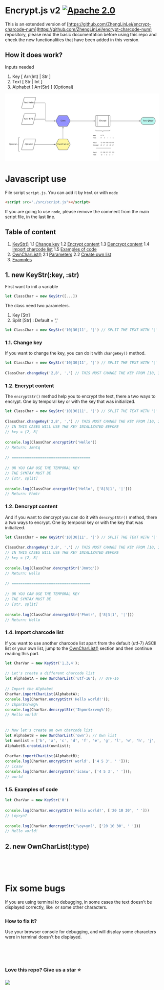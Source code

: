 # Encrypt.js v2 [![Apache 2.0](https://img.shields.io/badge/License-Apache%202.0-blue.svg)](https://opensource.org/licenses/Apache-2.0)


This is an extended version of [https://github.com/ZhengLinLei/encrypt-charcode-num](https://github.com/ZhengLinLei/encrypt-charcode-num) repository, please read the basic documentation before using this repo and check the new functionalities that have been added in this version.

## How it does work?

Inputs needed
1. Key [ Arr(Int) | Str ]
2. Text [ Str | Int ]
3. Alphabet [ Arr(Str) ] (Optional)


![IMAGE](./doc/info.png)


# Javascript use

File script `script.js`. You can add it by `html` or with `node`
```html
<script src="./src/script.js"></script>
```

If you are going to use `node`, please remove the comment from the main script file, in the last line.

## Table of content

1. [KeyStr()](#keystr)
    1.1 [Change key](#change-key)
    1.2 [Encrypt content](#encrypt)
    1.3 [Dencrypt content](#dencrypt)
    1.4 [Import charcode list](#importlist)
    1.5 [Examples of code](#example)
2. [OwnCharList()](#ownchar)
    2.1 [Parameters](#param)
    2.2 [Create own list](#ownlist)
3. [Examples](#code)

## 1. <a name="keystr"></a> new KeyStr(:key, :str)

First want to init a variable
```javascript
let ClassChar = new KeyStr([...])
```

The class need two parameters.
1. Key [Str]
2. Split [Str] : Default = ','
```javascript
let ClassChar = new KeyStr('10|30|11', '|') // SPLIT THE TEXT WITH '|'
```

### 1.1. <a name="change-key"></a> Change key

If you want to change the key, you can do it with `changeKey()` method.
```javascript
let ClassChar = new KeyStr('10|30|11', '|') // SPLIT THE TEXT WITH '|'

ClassChar.changeKey('2,8', ',') // THIS MUST CHANGE THE KEY FROM [10, 30, 11] TO [2, 8]
```

### 1.2. <a name="encrypt"></a> Encrypt content

The `encryptStr()` method help you to encrypt the text, there a two ways to encrypt. One by temporal key or with the key that was initialized.
```javascript
let ClassChar = new KeyStr('10|30|11', '|') // SPLIT THE TEXT WITH '|'

ClassChar.changeKey('2,8', ',') // THIS MUST CHANGE THE KEY FROM [10, 30, 11] TO [2, 8]
// IN THIS CASES WILL USE THE KEY INIALIZATED BEFORE
// key = [2, 8]

console.log(ClassChar.encryptStr('Hello'))
// Return: Jmntq

// ====================================

// OR YOU CAN USE THE TEMPORAL KEY
// THE SYNTAX MUST BE
// [str, split]

console.log(ClassChar.encryptStr('Hello', ['8|3|1', '|']))
// Return: Phmtr

```

### 1.2. <a name="dencrypt"></a> Dencrypt content

And if you want to dencrypt you can do it with `dencryptStr()` method, there a two ways to encrypt. One by temporal key or with the key that was initialized.
```javascript
let ClassChar = new KeyStr('10|30|11', '|') // SPLIT THE TEXT WITH '|'

ClassChar.changeKey('2,8', ',') // THIS MUST CHANGE THE KEY FROM [10, 30, 11] TO [2, 8]
// IN THIS CASES WILL USE THE KEY INIALIZATED BEFORE
// key = [2, 8]

console.log(ClassChar.dencryptStr('Jmntq'))
// Return: Hello

// ====================================

// OR YOU CAN USE THE TEMPORAL KEY
// THE SYNTAX MUST BE
// [str, split]

console.log(ClassChar.dencryptStr('Phmtr', ['8|3|1', '|']))
// Return: Hello

```

### 1.4. <a name="importlist"></a> Import charcode list

If you want to use another charcode list apart from the default (utf-7) ASCII list or your own list, jump to the [OwnCharList()](#ownchar) section and then continue reading this part.

```javascript
let CharVar = new KeyStr('1,3,4');

// Let's create a different charcode list
let AlphabetA = new OwnCharList('utf-16'); // UTF-16

// Import the Alphabet
CharVar.importCharList(AlphabetA);
console.log(CharVar.encryptStr('Hello world!'));
// Ihpmr$xrvmg%
console.log(CharVar.dencryptStr('Ihpmr$xrvmg%'));
// Hello world!


// Now let's create an own charcode list
let AlphabetB = new OwnCharList('own'); // Own list
let ownlist = ['b', 'a', 'c', 'd', 'f', 'e', 'g', 'l', 'w', 'h', 'j', 's', 'i', 'o', 'r', ' '];
AlphabetB.createList(ownlist);

CharVar.importCharList(AlphabetB);
console.log(CharVar.encryptStr('world', ['4 5 3', ' ']));
// icasw
console.log(CharVar.dencryptStr('icasw', ['4 5 3', ' ']));
// world
```


### 1.5. <a name="example"></a> Examples of code

```javascript
let CharVar = new KeyStr('0')

console.log(CharVar.encryptStr('Hello world!', ['20 10 30', ' ']))
// \oy>yn?

console.log(CharVar.dencryptStr('\oy>yn?', ['20 10 30', ' ']))
// Hello world!
```

## 2. <a name="ownchar"></a> new OwnCharList(:type)

<br><br><br>

# Fix some bugs

If you are using terminal to debugging, in some cases the text doesn't be displayed correctly, like `` or some other characters.

### How to fix it?

Use your browser console for debugging, and will display some characters were in terminal doesn't be displayed.


<br><br><br>

### Love this repo? Give us a star ⭐

<a href="./">
  <img src="https://img.shields.io/badge/Encrypt%20charcode%20num-Rate-blue">
</a>